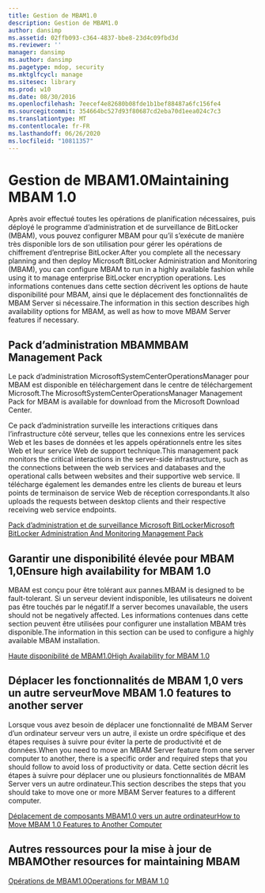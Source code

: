 ```yaml
---
title: Gestion de MBAM1.0
description: Gestion de MBAM1.0
author: dansimp
ms.assetid: 02ffb093-c364-4837-bbe8-23d4c09fbd3d
ms.reviewer: ''
manager: dansimp
ms.author: dansimp
ms.pagetype: mdop, security
ms.mktglfcycl: manage
ms.sitesec: library
ms.prod: w10
ms.date: 08/30/2016
ms.openlocfilehash: 7eecef4e82680b08fde1b1bef88487a6fc156fe4
ms.sourcegitcommit: 354664bc527d93f80687cd2eba70d1eea024c7c3
ms.translationtype: MT
ms.contentlocale: fr-FR
ms.lasthandoff: 06/26/2020
ms.locfileid: "10811357"
---
```

# <span data-ttu-id="0bce5-103">Gestion de MBAM1.0</span><span class="sxs-lookup"><span data-stu-id="0bce5-103">Maintaining MBAM 1.0</span></span>


<span data-ttu-id="0bce5-104">Après avoir effectué toutes les opérations de planification nécessaires, puis déployé le programme d’administration et de surveillance de BitLocker (MBAM), vous pouvez configurer MBAM pour qu’il s’exécute de manière très disponible lors de son utilisation pour gérer les opérations de chiffrement d’entreprise BitLocker.</span><span class="sxs-lookup"><span data-stu-id="0bce5-104">After you complete all the necessary planning and then deploy Microsoft BitLocker Administration and Monitoring (MBAM), you can configure MBAM to run in a highly available fashion while using it to manage enterprise BitLocker encryption operations.</span></span> <span data-ttu-id="0bce5-105">Les informations contenues dans cette section décrivent les options de haute disponibilité pour MBAM, ainsi que le déplacement des fonctionnalités de MBAM Server si nécessaire.</span><span class="sxs-lookup"><span data-stu-id="0bce5-105">The information in this section describes high availability options for MBAM, as well as how to move MBAM Server features if necessary.</span></span>

## <span data-ttu-id="0bce5-106">Pack d’administration MBAM</span><span class="sxs-lookup"><span data-stu-id="0bce5-106">MBAM Management Pack</span></span>


<span data-ttu-id="0bce5-107">Le pack d’administration MicrosoftSystemCenterOperationsManager pour MBAM est disponible en téléchargement dans le centre de téléchargement Microsoft.</span><span class="sxs-lookup"><span data-stu-id="0bce5-107">The MicrosoftSystemCenterOperationsManager Management Pack for MBAM is available for download from the Microsoft Download Center.</span></span>

<span data-ttu-id="0bce5-108">Ce pack d’administration surveille les interactions critiques dans l’infrastructure côté serveur, telles que les connexions entre les services Web et les bases de données et les appels opérationnels entre les sites Web et leur service Web de support technique.</span><span class="sxs-lookup"><span data-stu-id="0bce5-108">This management pack monitors the critical interactions in the server-side infrastructure, such as the connections between the web services and databases and the operational calls between websites and their supportive web service.</span></span> <span data-ttu-id="0bce5-109">Il télécharge également les demandes entre les clients de bureau et leurs points de terminaison de service Web de réception correspondants.</span><span class="sxs-lookup"><span data-stu-id="0bce5-109">It also uploads the requests between desktop clients and their respective receiving web service endpoints.</span></span>

[<span data-ttu-id="0bce5-110">Pack d’administration et de surveillance Microsoft BitLocker</span><span class="sxs-lookup"><span data-stu-id="0bce5-110">Microsoft BitLocker Administration And Monitoring Management Pack</span></span>](https://go.microsoft.com/fwlink/p/?LinkId=258390)

## <span data-ttu-id="0bce5-111">Garantir une disponibilité élevée pour MBAM 1,0</span><span class="sxs-lookup"><span data-stu-id="0bce5-111">Ensure high availability for MBAM 1.0</span></span>


<span data-ttu-id="0bce5-112">MBAM est conçu pour être tolérant aux pannes.</span><span class="sxs-lookup"><span data-stu-id="0bce5-112">MBAM is designed to be fault-tolerant.</span></span> <span data-ttu-id="0bce5-113">Si un serveur devient indisponible, les utilisateurs ne doivent pas être touchés par le négatif.</span><span class="sxs-lookup"><span data-stu-id="0bce5-113">If a server becomes unavailable, the users should not be negatively affected.</span></span> <span data-ttu-id="0bce5-114">Les informations contenues dans cette section peuvent être utilisées pour configurer une installation MBAM très disponible.</span><span class="sxs-lookup"><span data-stu-id="0bce5-114">The information in this section can be used to configure a highly available MBAM installation.</span></span>

[<span data-ttu-id="0bce5-115">Haute disponibilité de MBAM1.0</span><span class="sxs-lookup"><span data-stu-id="0bce5-115">High Availability for MBAM 1.0</span></span>](high-availability-for-mbam-10.md)

## <span data-ttu-id="0bce5-116">Déplacer les fonctionnalités de MBAM 1,0 vers un autre serveur</span><span class="sxs-lookup"><span data-stu-id="0bce5-116">Move MBAM 1.0 features to another server</span></span>


<span data-ttu-id="0bce5-117">Lorsque vous avez besoin de déplacer une fonctionnalité de MBAM Server d’un ordinateur serveur vers un autre, il existe un ordre spécifique et des étapes requises à suivre pour éviter la perte de productivité et de données.</span><span class="sxs-lookup"><span data-stu-id="0bce5-117">When you need to move an MBAM Server feature from one server computer to another, there is a specific order and required steps that you should follow to avoid loss of productivity or data.</span></span> <span data-ttu-id="0bce5-118">Cette section décrit les étapes à suivre pour déplacer une ou plusieurs fonctionnalités de MBAM Server vers un autre ordinateur.</span><span class="sxs-lookup"><span data-stu-id="0bce5-118">This section describes the steps that you should take to move one or more MBAM Server features to a different computer.</span></span>

[<span data-ttu-id="0bce5-119">Déplacement de composants MBAM1.0 vers un autre ordinateur</span><span class="sxs-lookup"><span data-stu-id="0bce5-119">How to Move MBAM 1.0 Features to Another Computer</span></span>](how-to-move-mbam-10-features-to-another-computer.md)

## <span data-ttu-id="0bce5-120">Autres ressources pour la mise à jour de MBAM</span><span class="sxs-lookup"><span data-stu-id="0bce5-120">Other resources for maintaining MBAM</span></span>


[<span data-ttu-id="0bce5-121">Opérations de MBAM1.0</span><span class="sxs-lookup"><span data-stu-id="0bce5-121">Operations for MBAM 1.0</span></span>](operations-for-mbam-10.md)

 

 





